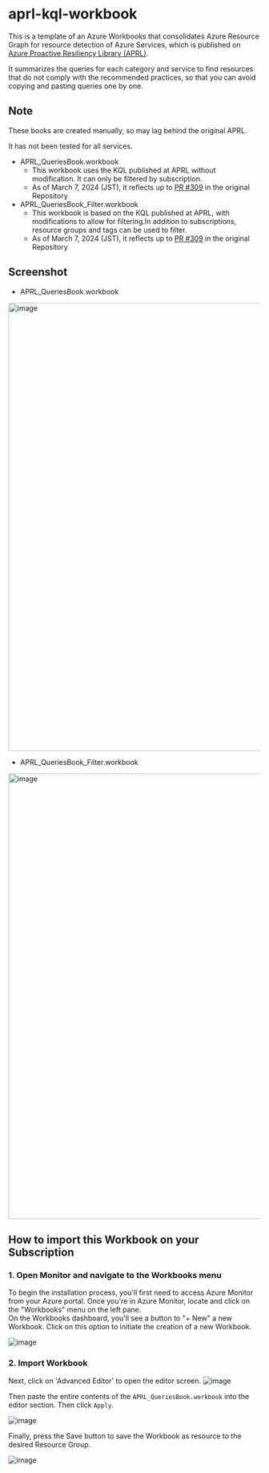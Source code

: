 # aprl-kql-workbook

This is a template of an Azure Workbooks that consolidates Azure Resource Graph for resource detection of Azure Services, which is published on [Azure Proactive Resiliency Library (APRL)](https://azure.github.io/Azure-Proactive-Resiliency-Library/services/). 

It summarizes the queries for each category and service to find resources that do not comply with the recommended practices, so that you can avoid copying and pasting queries one by one.

## Note
These books are created manually, so may lag behind the original APRL.

It has not been tested for all services.

- APRL_QueriesBook.workbook
  - This workbook uses the KQL published at APRL without modification. It can only be filtered by subscription.
  - As of March 7, 2024 (JST), it reflects up to [PR #309](https://github.com/Azure/Azure-Proactive-Resiliency-Library/pull/309) in the original Repository
- APRL_QueriesBook_Filter.workbook
  - This workbook is based on the KQL published at APRL, with modifications to allow for filtering.In addition to subscriptions, resource groups and tags can be used to filter.
  - As of March 7, 2024 (JST), it reflects up to [PR #309](https://github.com/Azure/Azure-Proactive-Resiliency-Library/pull/309) in the original Repository

## Screenshot
- APRL_QueriesBook.workbook

<img width="893" alt="image" src="https://github.com/kzk839/aprl-kql-workbook/assets/67820613/bcea2fce-9b07-440c-8bc0-6e7edd55e17c">



- APRL_QueriesBook_Filter.workbook

<img width="888" alt="image" src="https://github.com/kzk839/aprl-kql-workbook/assets/67820613/ef36e38e-17c2-4718-8f81-0ff8fb9d06bd">


## How to import this Workbook on your Subscription

### 1. Open Monitor and navigate to the Workbooks menu

To begin the installation process, you'll first need to access Azure Monitor from your Azure portal. Once you're in Azure Monitor, locate and click on the "Workbooks" menu on the left pane.  
On the Workbooks dashboard, you'll see a button to "+ New" a new Workbook. Click on this option to initiate the creation of a new Workbook.

![image](https://github.com/Azure/fta-postmigrationtasks/assets/3822284/d690c397-dc0a-4cec-b3ab-932fa329597d)

### 2. Import Workbook
Next, click on 'Advanced Editor' to open the editor screen. 
![image](https://github.com/Azure/fta-postmigrationtasks/assets/3822284/35ef1afb-5098-486a-8f93-35f7cdc67961)

Then paste the entire contents of the `APRL_QueriesBook.workbook` into the editor section.
Then click `Apply`.

![image](https://github.com/Azure/fta-postmigrationtasks/assets/3822284/296702b3-2c11-4323-9246-6620c6a5b23a)

Finally, press the Save button to save the Workbook as resource to the desired Resource Group.

![image](https://github.com/kzk839/aprl-kql-workbook/assets/3822284/c92644ac-74ab-4714-b2c9-2a163f044bd1)
